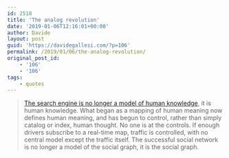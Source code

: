 ```yaml
---
id: 2518
title: 'The analog revolution'
date: '2019-01-06T12:16:01+00:00'
author: Davide
layout: post
guid: 'https://davidegallesi.com/?p=106'
permalink: /2019/01/06/the-analog-revolution/
original_post_id:
    - '106'
    - '106'
tags:
    - quotes
---
```


> [The search engine is no longer a model of human knowledge](https://www.edge.org/conversation/george_dyson-childhoods-end), it is human knowledge. What began as a mapping of human meaning now defines human meaning, and has begun to control, rather than simply catalog or index, human thought. No one is at the controls. If enough drivers subscribe to a real-time map, traffic is controlled, with no central model except the traffic itself. The successful social network is no longer a model of the social graph, it is the social graph.